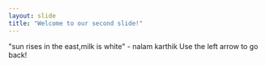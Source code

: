 ```yaml
---
layout: slide
title: "Welcome to our second slide!"
---
```

"sun rises in the east,milk is white" - nalam karthik
Use the left arrow to go back!
